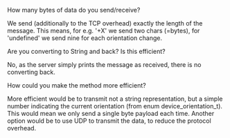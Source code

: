 
How many bytes of data do you send/receive?

We send (additionally to the TCP overhead) exactly the length of the message. This means, for e.g. '+X' we send two chars (=bytes), for 'undefined' we send nine for each orientation change.


Are you converting to String and back? Is this efficient?

No, as the server simply prints the message as received, there is no converting back.


How could you make the method more efficient?

More efficient would be to transmit not a string representation, but a simple number indicating the current orientation (from enum device_orientation_t). This would mean we only send a single byte payload each time. 
Another option would be to use UDP to transmit the data, to reduce the protocol overhead.

